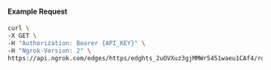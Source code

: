 <!-- Code generated for API Clients. DO NOT EDIT. -->

#### Example Request

```bash
curl \
-X GET \
-H "Authorization: Bearer {API_KEY}" \
-H "Ngrok-Version: 2" \
https://api.ngrok.com/edges/https/edghts_2uOVXuz3gjMMWr5451waeu1CAf4/routes/edghtsrt_2uOVXyTzq5e93MSI5zKOsLCwk1d/webhook_verification
```
